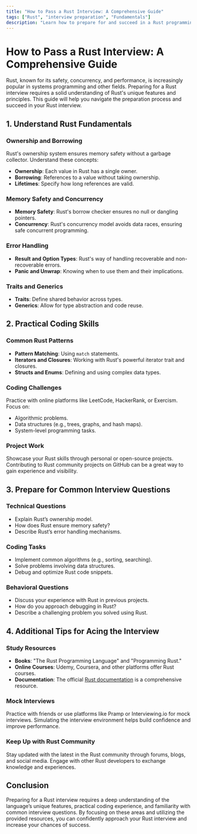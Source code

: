 ```yaml
---
title: "How to Pass a Rust Interview: A Comprehensive Guide"
tags: ["Rust", "interview preparation", "Fundamentals"]
description: "Learn how to prepare for and succeed in a Rust programming interview. This guide covers essential Rust concepts, common interview questions, coding challenges, and tips for acing your Rust interview."
---
```


# How to Pass a Rust Interview: A Comprehensive Guide

Rust, known for its safety, concurrency, and performance, is increasingly popular in systems programming and other fields. Preparing for a Rust interview requires a solid understanding of Rust's unique features and principles. This guide will help you navigate the preparation process and succeed in your Rust interview.

## 1. Understand Rust Fundamentals

### Ownership and Borrowing
Rust's ownership system ensures memory safety without a garbage collector. Understand these concepts:
- **Ownership**: Each value in Rust has a single owner.
- **Borrowing**: References to a value without taking ownership.
- **Lifetimes**: Specify how long references are valid.

### Memory Safety and Concurrency
- **Memory Safety**: Rust's borrow checker ensures no null or dangling pointers.
- **Concurrency**: Rust's concurrency model avoids data races, ensuring safe concurrent programming.

### Error Handling
- **Result and Option Types**: Rust's way of handling recoverable and non-recoverable errors.
- **Panic and Unwrap**: Knowing when to use them and their implications.

### Traits and Generics
- **Traits**: Define shared behavior across types.
- **Generics**: Allow for type abstraction and code reuse.

## 2. Practical Coding Skills

### Common Rust Patterns
- **Pattern Matching**: Using `match` statements.
- **Iterators and Closures**: Working with Rust's powerful iterator trait and closures.
- **Structs and Enums**: Defining and using complex data types.

### Coding Challenges
Practice with online platforms like LeetCode, HackerRank, or Exercism. Focus on:
- Algorithmic problems.
- Data structures (e.g., trees, graphs, and hash maps).
- System-level programming tasks.

### Project Work
Showcase your Rust skills through personal or open-source projects. Contributing to Rust community projects on GitHub can be a great way to gain experience and visibility.

## 3. Prepare for Common Interview Questions

### Technical Questions
- Explain Rust’s ownership model.
- How does Rust ensure memory safety?
- Describe Rust’s error handling mechanisms.

### Coding Tasks
- Implement common algorithms (e.g., sorting, searching).
- Solve problems involving data structures.
- Debug and optimize Rust code snippets.

### Behavioral Questions
- Discuss your experience with Rust in previous projects.
- How do you approach debugging in Rust?
- Describe a challenging problem you solved using Rust.

## 4. Additional Tips for Acing the Interview

### Study Resources
- **Books**: "The Rust Programming Language" and "Programming Rust."
- **Online Courses**: Udemy, Coursera, and other platforms offer Rust courses.
- **Documentation**: The official [Rust documentation](https://doc.rust-lang.org/) is a comprehensive resource.

### Mock Interviews
Practice with friends or use platforms like Pramp or Interviewing.io for mock interviews. Simulating the interview environment helps build confidence and improve performance.

### Keep Up with Rust Community
Stay updated with the latest in the Rust community through forums, blogs, and social media. Engage with other Rust developers to exchange knowledge and experiences.

## Conclusion

Preparing for a Rust interview requires a deep understanding of the language’s unique features, practical coding experience, and familiarity with common interview questions. By focusing on these areas and utilizing the provided resources, you can confidently approach your Rust interview and increase your chances of success.
